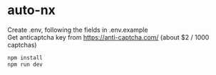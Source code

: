 # auto-nx

Create .env, following the fields in .env.example  
Get anticaptcha key from https://anti-captcha.com/ (about \$2 / 1000 captchas) 

```bash
npm install
npm run dev
```
